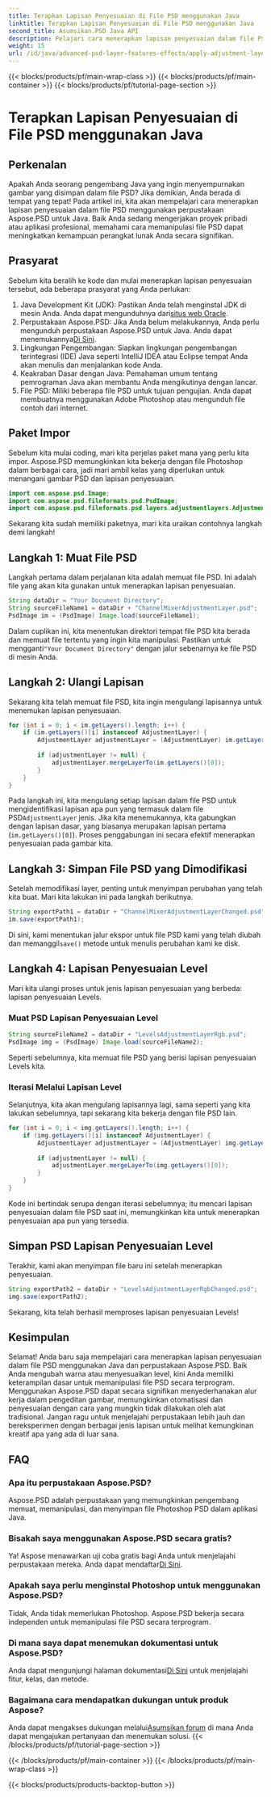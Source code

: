 ```yaml
---
title: Terapkan Lapisan Penyesuaian di File PSD menggunakan Java
linktitle: Terapkan Lapisan Penyesuaian di File PSD menggunakan Java
second_title: Asumsikan.PSD Java API
description: Pelajari cara menerapkan lapisan penyesuaian dalam file PSD menggunakan Aspose.PSD untuk Java dalam panduan langkah demi langkah lengkap untuk pengembang ini.
weight: 15
url: /id/java/advanced-psd-layer-features-effects/apply-adjustment-layers-psd-files/
---
```


{{< blocks/products/pf/main-wrap-class >}}
{{< blocks/products/pf/main-container >}}
{{< blocks/products/pf/tutorial-page-section >}}

# Terapkan Lapisan Penyesuaian di File PSD menggunakan Java

## Perkenalan
Apakah Anda seorang pengembang Java yang ingin menyempurnakan gambar yang disimpan dalam file PSD? Jika demikian, Anda berada di tempat yang tepat! Pada artikel ini, kita akan mempelajari cara menerapkan lapisan penyesuaian dalam file PSD menggunakan perpustakaan Aspose.PSD untuk Java. Baik Anda sedang mengerjakan proyek pribadi atau aplikasi profesional, memahami cara memanipulasi file PSD dapat meningkatkan kemampuan perangkat lunak Anda secara signifikan. 

## Prasyarat
Sebelum kita beralih ke kode dan mulai menerapkan lapisan penyesuaian tersebut, ada beberapa prasyarat yang Anda perlukan:
1. Java Development Kit (JDK): Pastikan Anda telah menginstal JDK di mesin Anda. Anda dapat mengunduhnya dari[situs web Oracle](https://www.oracle.com/java/technologies/javase-jdk11-downloads.html).
2.  Perpustakaan Aspose.PSD: Jika Anda belum melakukannya, Anda perlu mengunduh perpustakaan Aspose.PSD untuk Java. Anda dapat menemukannya[Di Sini](https://releases.aspose.com/psd/java/).
3. Lingkungan Pengembangan: Siapkan lingkungan pengembangan terintegrasi (IDE) Java seperti IntelliJ IDEA atau Eclipse tempat Anda akan menulis dan menjalankan kode Anda.
4. Keakraban Dasar dengan Java: Pemahaman umum tentang pemrograman Java akan membantu Anda mengikutinya dengan lancar.
5. File PSD: Miliki beberapa file PSD untuk tujuan pengujian. Anda dapat membuatnya menggunakan Adobe Photoshop atau mengunduh file contoh dari internet.
## Paket Impor
Sebelum kita mulai coding, mari kita perjelas paket mana yang perlu kita impor. Aspose.PSD memungkinkan kita bekerja dengan file Photoshop dalam berbagai cara, jadi mari ambil kelas yang diperlukan untuk menangani gambar PSD dan lapisan penyesuaian.
```java
import com.aspose.psd.Image;
import com.aspose.psd.fileformats.psd.PsdImage;
import com.aspose.psd.fileformats.psd.layers.adjustmentlayers.AdjustmentLayer;
```
Sekarang kita sudah memiliki paketnya, mari kita uraikan contohnya langkah demi langkah!
## Langkah 1: Muat File PSD
Langkah pertama dalam perjalanan kita adalah memuat file PSD. Ini adalah file yang akan kita gunakan untuk menerapkan lapisan penyesuaian.
```java
String dataDir = "Your Document Directory";
String sourceFileName1 = dataDir + "ChannelMixerAdjustmentLayer.psd";
PsdImage im = (PsdImage) Image.load(sourceFileName1);
```
 Dalam cuplikan ini, kita menentukan direktori tempat file PSD kita berada dan memuat file tertentu yang ingin kita manipulasi. Pastikan untuk mengganti`"Your Document Directory"` dengan jalur sebenarnya ke file PSD di mesin Anda.
## Langkah 2: Ulangi Lapisan
Sekarang kita telah memuat file PSD, kita ingin mengulangi lapisannya untuk menemukan lapisan penyesuaian.
```java
for (int i = 0; i < im.getLayers().length; i++) {
    if (im.getLayers()[i] instanceof AdjustmentLayer) {
        AdjustmentLayer adjustmentLayer = (AdjustmentLayer) im.getLayers()[i];
        
        if (adjustmentLayer != null) {
            adjustmentLayer.mergeLayerTo(im.getLayers()[0]);
        }
    }
}
```
 Pada langkah ini, kita mengulang setiap lapisan dalam file PSD untuk mengidentifikasi lapisan apa pun yang termasuk dalam file PSD`AdjustmentLayer` jenis. Jika kita menemukannya, kita gabungkan dengan lapisan dasar, yang biasanya merupakan lapisan pertama (`im.getLayers()[0]`). Proses penggabungan ini secara efektif menerapkan penyesuaian pada gambar kita. 
## Langkah 3: Simpan File PSD yang Dimodifikasi
Setelah memodifikasi layer, penting untuk menyimpan perubahan yang telah kita buat. Mari kita lakukan ini pada langkah berikutnya.
```java
String exportPath1 = dataDir + "ChannelMixerAdjustmentLayerChanged.psd";
im.save(exportPath1);
```
 Di sini, kami menentukan jalur ekspor untuk file PSD kami yang telah diubah dan memanggil`save()` metode untuk menulis perubahan kami ke disk.
## Langkah 4: Lapisan Penyesuaian Level
Mari kita ulangi proses untuk jenis lapisan penyesuaian yang berbeda: lapisan penyesuaian Levels. 
### Muat PSD Lapisan Penyesuaian Level
```java
String sourceFileName2 = dataDir + "LevelsAdjustmentLayerRgb.psd";
PsdImage img = (PsdImage) Image.load(sourceFileName2);
```
Seperti sebelumnya, kita memuat file PSD yang berisi lapisan penyesuaian Levels kita. 
### Iterasi Melalui Lapisan Level
Selanjutnya, kita akan mengulang lapisannya lagi, sama seperti yang kita lakukan sebelumnya, tapi sekarang kita bekerja dengan file PSD lain.
```java
for (int i = 0; i < img.getLayers().length; i++) {
    if (img.getLayers()[i] instanceof AdjustmentLayer) {
        AdjustmentLayer adjustmentLayer = (AdjustmentLayer) img.getLayers()[i];
        
        if (adjustmentLayer != null) {
            adjustmentLayer.mergeLayerTo(img.getLayers()[0]);
        }
    }
}
```
Kode ini bertindak serupa dengan iterasi sebelumnya; itu mencari lapisan penyesuaian dalam file PSD saat ini, memungkinkan kita untuk menerapkan penyesuaian apa pun yang tersedia.
## Simpan PSD Lapisan Penyesuaian Level
Terakhir, kami akan menyimpan file baru ini setelah menerapkan penyesuaian.
```java
String exportPath2 = dataDir + "LevelsAdjustmentLayerRgbChanged.psd";
img.save(exportPath2);
```
Sekarang, kita telah berhasil memproses lapisan penyesuaian Levels!
## Kesimpulan
Selamat! Anda baru saja mempelajari cara menerapkan lapisan penyesuaian dalam file PSD menggunakan Java dan perpustakaan Aspose.PSD. Baik Anda mengubah warna atau menyesuaikan level, kini Anda memiliki keterampilan dasar untuk memanipulasi file PSD secara terprogram.
Menggunakan Aspose.PSD dapat secara signifikan menyederhanakan alur kerja dalam pengeditan gambar, memungkinkan otomatisasi dan penyesuaian dengan cara yang mungkin tidak dilakukan oleh alat tradisional. Jangan ragu untuk menjelajahi perpustakaan lebih jauh dan bereksperimen dengan berbagai jenis lapisan untuk melihat kemungkinan kreatif apa yang ada di luar sana.
## FAQ
### Apa itu perpustakaan Aspose.PSD?
Aspose.PSD adalah perpustakaan yang memungkinkan pengembang memuat, memanipulasi, dan menyimpan file Photoshop PSD dalam aplikasi Java.
### Bisakah saya menggunakan Aspose.PSD secara gratis?
 Ya! Aspose menawarkan uji coba gratis bagi Anda untuk menjelajahi perpustakaan mereka. Anda dapat mendaftar[Di Sini](https://releases.aspose.com/).
### Apakah saya perlu menginstal Photoshop untuk menggunakan Aspose.PSD?
Tidak, Anda tidak memerlukan Photoshop. Aspose.PSD bekerja secara independen untuk memanipulasi file PSD secara terprogram.
### Di mana saya dapat menemukan dokumentasi untuk Aspose.PSD?
Anda dapat mengunjungi halaman dokumentasi[Di Sini](https://reference.aspose.com/psd/java/) untuk menjelajahi fitur, kelas, dan metode.
### Bagaimana cara mendapatkan dukungan untuk produk Aspose?
 Anda dapat mengakses dukungan melalui[Asumsikan forum](https://forum.aspose.com/c/psd/34) di mana Anda dapat mengajukan pertanyaan dan menemukan solusi.
{{< /blocks/products/pf/tutorial-page-section >}}

{{< /blocks/products/pf/main-container >}}
{{< /blocks/products/pf/main-wrap-class >}}

{{< blocks/products/products-backtop-button >}}
